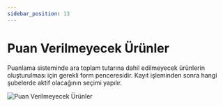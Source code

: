 ```yaml
---
sidebar_position: 13
---
```


# Puan Verilmeyecek Ürünler


Puanlama sisteminde ara toplam tutarına dahil edilmeyecek ürünlerin oluşturulması için gerekli form penceresidir. Kayıt işleminden sonra hangi şubelerde aktif olacağının seçimi yapılır.

![Puan Verilmeyecek Ürünler](/img/moduller/puan-verilmeyecek-urunler-1.png)
